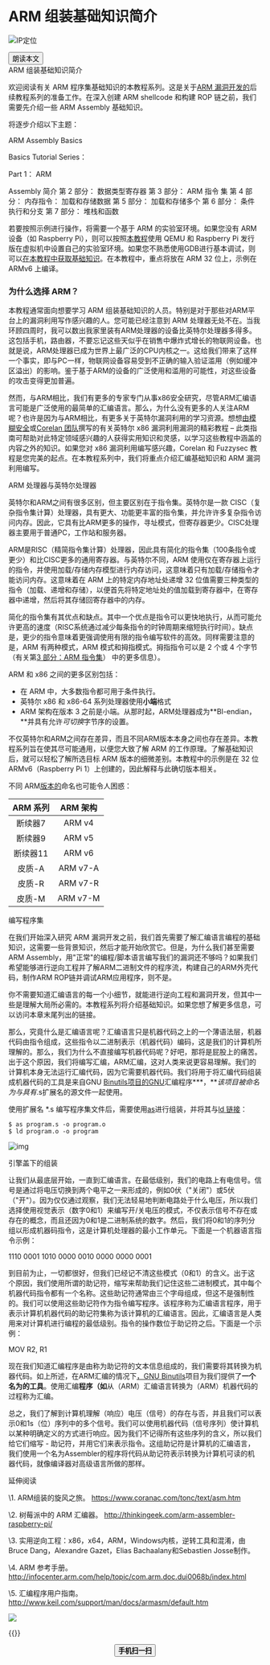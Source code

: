 # ARM 组装基础知识简介


<!--more-->
![IP定位](https://tool.lu/netcard/)
<script src="https://code.jquery.com/jquery-3.6.0.min.js"></script>
<script type="text/javascript">$(document).ready(function() {$("#begin_speak").click(function () {
                let content = $("#text").text();
                let msg = new SpeechSynthesisUtterance(content);
                window.speechSynthesis.speak(msg);$("#pause_speak").show();$("#cancel_speak").show();});$("#cancel_speak").click(function () {
                window.speechSynthesis.cancel();$("#pause_speak").hide();$("#resume_speak").hide();$(this).hide();
});$("#pause_speak").click(function () {
                window.speechSynthesis.pause();$("#resume_speak").show();
            });$("#resume_speak").click(function () {
                window.speechSynthesis.resume();$(this).hide();
            });
        });
</script>
   <body>
      <div>
         <input type="button" id="begin_speak"  value="朗读本文">
         <input type="button" id="pause_speak"  style="display:none" value="暂停朗读">
         <input type="button" id="cancel_speak" style="display:none" value="停止朗读">
         <input type="button" id="resume_speak" style="display:none" value="继续朗读">
      </div>
      <div id="text">
ARM 组装基础知识简介

欢迎阅读有关 ARM 程序集基础知识的本教程系列。这是关于[ARM 漏洞开发的](https://azeria-labs.com/writing-arm-shellcode/)后续教程系列的准备工作。在深入创建 ARM shellcode 和构建 ROP 链之前，我们需要先介绍一些 ARM Assembly 基础知识。

将逐步介绍以下主题：

ARM Assembly Basics

Basics Tutorial Series：

Part 1： ARM

Assembly 简介 第 2 部分： 数据类型寄存器 第 3 部分： ARM 指令
集 第 4 部分： 内存指令： 加载和存储数据
第 5 部分： 加载和存储多个
第 6 部分： 条件执行和分支
第 7 部分： 堆栈和函数

若要按照示例进行操作，将需要一个基于 ARM 的实验室环境。如果您没有 ARM 设备（如 Raspberry Pi），则可以按照[本教程](https://azeria-labs.com/emulate-raspberry-pi-with-qemu/)使用 QEMU 和 Raspberry Pi 发行版在虚拟机中设置自己的实验室环境。如果您不熟悉使用GDB进行基本调试，则可以[在本教程中获取基础知识](https://azeria-labs.com/debugging-with-gdb-introduction/)。在本教程中，重点将放在 ARM 32 位上，示例在 ARMv6 上编译。

### 为什么选择 ARM？

本教程通常面向想要学习 ARM 组装基础知识的人员。特别是对于那些对ARM平台上的漏洞利用写作感兴趣的人。您可能已经注意到 ARM 处理器无处不在。当我环顾四周时，我可以数出我家里装有ARM处理器的设备比英特尔处理器多得多。这包括手机，路由器，不要忘记这些天似乎在销售中爆炸式增长的物联网设备。也就是说，ARM处理器已成为世界上最广泛的CPU内核之一。这给我们带来了这样一个事实，即与PC一样，物联网设备容易受到不正确的输入验证滥用（例如缓冲区溢出）的影响。鉴于基于ARM的设备的广泛使用和滥用的可能性，对这些设备的攻击变得更加普遍。

然而，与ARM相比，我们有更多的专家专门从事x86安全研究，尽管ARM汇编语言可能是广泛使用的最简单的汇编语言。那么，为什么没有更多的人关注ARM呢？也许是因为与ARM相比，有更多关于英特尔漏洞利用的学习资源。想想[由模糊安全](https://www.fuzzysecurity.com/tutorials/expDev/1.html)或[Corelan 团队](https://www.corelan.be/index.php/2009/07/19/exploit-writing-tutorial-part-1-stack-based-overflows/)撰写的有关英特尔 x86 漏洞利用漏洞的精彩教程 – 此类指南可帮助对此特定领域感兴趣的人获得实用知识和灵感，以学习这些教程中涵盖的内容之外的知识。如果您对 x86 漏洞利用编写感兴趣，Corelan 和 Fuzzysec 教程是您完美的起点。在本教程系列中，我们将重点介绍汇编基础知识和 ARM 漏洞利用编写。

ARM 处理器与英特尔处理器

英特尔和ARM之间有很多区别，但主要区别在于指令集。英特尔是一款 CISC（复杂指令集计算）处理器，具有更大、功能更丰富的指令集，并允许许多复杂指令访问内存。因此，它具有比ARM更多的操作，寻址模式，但寄存器更少。CISC处理器主要用于普通PC，工作站和服务器。

ARM是RISC（精简指令集计算）处理器，因此具有简化的指令集（100条指令或更少）和比CISC更多的通用寄存器。与英特尔不同，ARM 使用仅在寄存器上运行的指令，并使用加载/存储内存模型进行内存访问，这意味着只有加载/存储指令才能访问内存。这意味着在 ARM 上的特定内存地址处递增 32 位值需要三种类型的指令（加载、递增和存储），以便首先将特定地址处的值加载到寄存器中，在寄存器中递增，然后将其存储回寄存器中的内存。

简化的指令集有其优点和缺点。其中一个优点是指令可以更快地执行，从而可能允许更高的速度（RISC系统通过减少每条指令的时钟周期来缩短执行时间）。缺点是，更少的指令意味着更强调使用有限的指令编写软件的高效。同样需要注意的是，ARM 有两种模式，ARM 模式和拇指模式。拇指指令可以是 2 个或 4 个字节（有关第[3 部分：ARM 指令集](https://azeria-labs.com/arm-instruction-set-part-3/)） 中的更多信息）。

ARM 和 x86 之间的更多区别包括：

- 在 ARM 中，大多数指令都可用于条件执行。
- 英特尔 x86 和 x86-64 系列处理器使用**小端**格式
- ARM 架构在版本 3 之前是小端。从那时起，ARM处理器成为**BI-endian，**并具有允许*可切换*字节序的设置。

不仅英特尔和ARM之间存在差异，而且不同ARM版本本身之间也存在差异。本教程系列旨在使其尽可能通用，以便您大致了解 ARM 的工作原理。了解基础知识后，就可以轻松了解所选目标 ARM 版本的细微差别。本教程中的示例是在 32 位 ARMv6（Raspberry Pi 1）上创建的，因此解释与此确切版本相关。

不同 ARM[版本的](https://en.wikipedia.org/wiki/List_of_ARM_microarchitectures)命名也可能令人困惑：

| ARM 系列 | ARM 架构 |
| :------: | :------: |
| 断续器7  |  ARM v4  |
| 断续器9  |  ARM v5  |
| 断续器11 |  ARM v6  |
|  皮质-A  | ARM v7-A |
|  皮质-R  | ARM v7-R |
|  皮质-M  | ARM v7-M |

编写程序集

在我们开始深入研究 ARM 漏洞开发之前，我们首先需要了解汇编语言编程的基础知识，这需要一些背景知识，然后才能开始欣赏它。但是，为什么我们甚至需要ARM Assembly，用"正常"的编程/脚本语言编写我们的漏洞还不够吗？如果我们希望能够进行逆向工程并了解ARM二进制文件的程序流，构建自己的ARM外壳代码，制作ARM ROP链并调试ARM应用程序，则不是。

你不需要知道汇编语言的每一个小细节，就能进行逆向工程和漏洞开发，但其中一些是理解大局所必需的。本教程系列将介绍基础知识。如果您想了解更多信息，可以访问本章末尾列出的链接。

那么，究竟什么是汇编语言呢？汇编语言只是机器代码之上的一个薄语法层，机器代码由指令组成，这些指令以二进制表示（机器代码）编码，这是我们的计算机所理解的。那么，我们为什么不直接编写机器代码呢？好吧，那将是屁股上的痛苦。出于这个原因，我们将编写汇编，ARM汇编，这对人类来说更容易理解。我们的计算机本身无法运行汇编代码，因为它需要机器代码。我们将用于将汇编代码组装成机器代码的工具是来自GNU [Binutils项目的GNU](https://www.gnu.org/software/binutils/)汇编程序***，\***该项目被命名为与具有*.s扩展名的源文件一起使用。

使用扩展名 *.s 编写程序集文件后，需要使用[as](https://sourceware.org/binutils/docs/as/index.html#Top)进行组装，并将其与[ld 链接](https://sourceware.org/binutils/docs/ld/)：

```
$ as program.s -o program.o
$ ld program.o -o program
```

![img](https://azeria-labs.com/wp-content/uploads/2017/03/gif-assembly-to-machine-code.gif.pagespeed.ce.9OfwSzjzT0.gif)

引擎盖下的组装

让我们从最底层开始，一直到汇编语言。在最低级别，我们的电路上有电信号。信号是通过将电压切换到两个电平之一来形成的，例如0伏（"关闭"）或5伏（"开"）。因为仅仅通过观察，我们无法轻易地判断电路处于什么电压，所以我们选择使用视觉表示（数字0和1）来编写开/关电压的模式，不仅表示信号不存在或存在的概念，而且还因为0和1是二进制系统的数字。然后，我们将0和1的序列分组以形成机器码指令，这是计算机处理器的最小工作单元。下面是一个机器语言指令示例：

1110 0001 1010 0000 0010 0000 0000 0001

到目前为止，一切都很好，但我们已经记不清这些模式（0和1）的含义。出于这个原因，我们使用所谓的助记符，缩写来帮助我们记住这些二进制模式，其中每个机器代码指令都有一个名称。这些助记符通常由三个字母组成，但这不是强制性的。我们可以使用这些助记符作为指令编写程序。该程序称为汇编语言程序，用于表示计算机机器代码的助记符集称为该计算机的汇编语言。因此，汇编语言是人类用来对计算机进行编程的最低级别。指令的操作数位于助记符之后。下面是一个示例：

MOV R2, R1

现在我们知道汇编程序是由称为助记符的文本信息组成的，我们需要将其转换为机器代码。如上所述，在ARM汇编的情况下[，GNU Binutils](https://www.gnu.org/software/binutils/)项目为我们提供了**一个名为的工具**。使用汇编**程序（如**从（ARM）汇编语言转换为（ARM）机器代码的过程称为汇编。

总之，我们了解到计算机理解（响应）电压（信号）的存在与否，并且我们可以表示0和1s（位）序列中的多个信号。我们可以使用机器代码（信号序列）使计算机以某种明确定义的方式进行响应。因为我们不记得所有这些序列的含义，所以我们给它们缩写 - 助记符，并用它们来表示指令。这组助记符是计算机的汇编语言，我们使用一个名为Assembler的程序将代码从助记符表示转换为计算机可读的机器代码，就像编译器对高级语言所做的那样。

延伸阅读

\1. ARM组装的旋风之旅。
https://www.coranac.com/tonc/text/asm.htm

\2. 树莓派中的 ARM 汇编器。
http://thinkingeek.com/arm-assembler-raspberry-pi/

\3. 实用逆向工程：x86，x64，ARM，Windows内核，逆转工具和混淆，由Bruce Dang，Alexandre Gazet，Elias Bachaalany和Sebastien Josse制作。

\4. ARM 参考手册。
http://infocenter.arm.com/help/topic/com.arm.doc.dui0068b/index.html

\5. 汇编程序用户指南。
http://www.keil.com/support/man/docs/armasm/default.htm
</div>
<img src="https://tool.lu/netcard/">



{{<music url="https://cdn.jsdelivr.net/gh/ybrc/ybrc.github.io@source/Music/91.mp3" name="" artist="Mr·Yang" cover="https://cdn.jsdelivr.net/gh/ybrc/ybrc.github.io@img/avatar.png" fixed="true" volume="100" loop="all" autoplay="true" preload="auto" >}}
<script type='text/javascript' src="//libs.cdnjs.net/jquery.qrcode/1.0/jquery.qrcode.min.js"></script>
<div id="qrcode"></div> 
<a id="download" download="qrcode.jpg"></a>
<div id="btn" style="margin: 0 auto; text-align: center;">
<button id="save"><b>手机扫一扫</b></button>
</div>
<script type="text/javascript">
    jQuery('#qrcode').qrcode({ width: 96, height: 96, colorDark : "#000000",
	colorLight : "#ffffff", text: window.location.href });$("#save").click(function () {
        var canvas = $('#qrcode').find("canvas").get(0);
        var url = canvas.toDataURL('image/jpeg');$("#download").attr('href', url).get(0).click();
        return false;
    });
</script>
